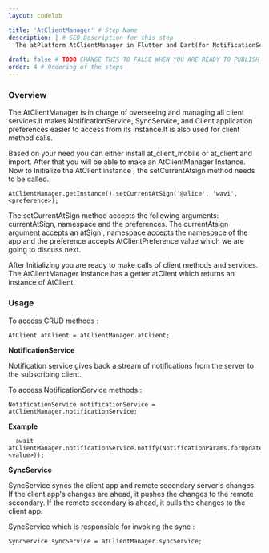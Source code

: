 ```yaml
---
layout: codelab

title: 'AtClientManager' # Step Name
description: | # SEO Description for this step
  The atPlatform AtClientManager in Flutter and Dart(for NotificationService, SyncService, Client application preferences and making client method calls)

draft: false # TODO CHANGE THIS TO FALSE WHEN YOU ARE READY TO PUBLISH THE PAGE
order: 4 # Ordering of the steps
---
```



### Overview

The AtClientManager is in charge of overseeing and managing all client services.It makes NotificationService, SyncService, and Client application preferences easier to access from its instance.It is also used for client method calls.


Based on your need you can either  install at_client_mobile or at_client and import. After that you will be able to make an AtClientManager Instance. Now to Initialize the AtClient instance , the setCurrentAtsign method needs to be called.

```
AtClientManager.getInstance().setCurrentAtSign('@alice', 'wavi', <preference>);
```

 The setCurrentAtSign method accepts the following arguments: currentAtSign, namespace and the preferences. The currentAtsign argument accepts an atSign , namespace accepts the namespace of the app and the preference accepts AtClientPreference value which we are going to discuss next.

After Initializing you are ready to make calls of client methods and services. The AtClientManager Instance has a getter atClient which returns an instance of AtClient. 

### Usage

To access CRUD methods :
```
AtClient atClient = atClientManager.atClient;
```

**NotificationService**

Notification service gives back a stream of notifications from the server to the subscribing client.

To access NotificationService methods :

```
NotificationService notificationService = atClientManager.notificationService;
```
**Example**

```
  await atClientManager.notificationService.notify(NotificationParams.forUpdate(<key>,value: <value>));
```

**SyncService**

SyncService syncs the client app and remote secondary server's changes.
  If the client app's changes are ahead, it pushes the changes to the remote secondary.
  If the remote secondary is ahead, it pulls the changes to the client app.

SyncService which is responsible for invoking the sync :

```
SyncService syncService = atClientManager.syncService;
```
